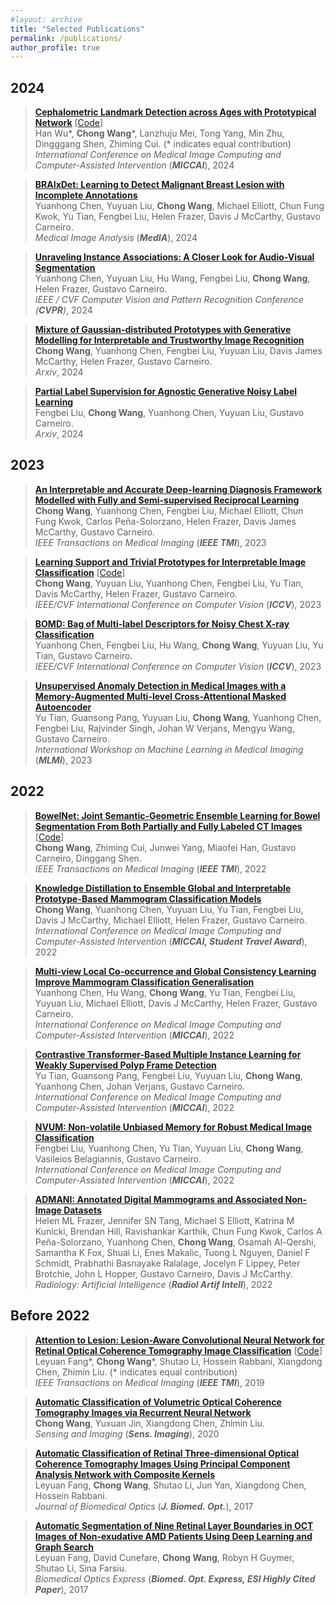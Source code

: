 ```yaml
---
#layout: archive
title: "Selected Publications"
permalink: /publications/
author_profile: true
---
```


<!-- title: "Selected Publications" --> 


## 2024

> <b><a href="https://arxiv.org/abs/2406.12577" target="_blank">Cephalometric Landmark Detection across Ages with Prototypical Network</a></b> [<a href="https://shanghaitech-impact.github.io/CeLDA/" target="_blank">Code</a>] <br>
> Han Wu\*, <b>Chong Wang</b>\*, Lanzhuju Mei, Tong Yang, Min Zhu, Dingggang Shen, Zhiming Cui. (* indicates equal contribution)<br>
> <em>International Conference on Medical Image Computing and Computer-Assisted Intervention</em> (<i><b>MICCAI</b></i>), 2024 <be>

> <b><a href="https://www.sciencedirect.com/science/article/pii/S1361841524001178" target="_blank">BRAIxDet: Learning to Detect Malignant Breast Lesion with Incomplete Annotations</a></b> <br>
> Yuanhong Chen, Yuyuan Liu, <b>Chong Wang</b>, Michael Elliott, Chun Fung Kwok, Yu Tian, Fengbei Liu, Helen Frazer, Davis J McCarthy, Gustavo Carneiro.<br>
> <em>Medical Image Analysis</em> (<i><b>MedIA</b></i>), 2024 <be>

> <b><a href="https://arxiv.org/abs/2304.02970" target="_blank">Unraveling Instance Associations: A Closer Look for Audio-Visual Segmentation</a></b> <br>
> Yuanhong Chen, Yuyuan Liu, Hu Wang, Fengbei Liu, <b>Chong Wang</b>, Helen Frazer, Gustavo Carneiro.<br>
> <em>IEEE / CVF Computer Vision and Pattern Recognition Conference (<i><b>CVPR</b></i>)</em>, 2024 <be>

> <b><a href="https://arxiv.org/abs/2312.00092" target="_blank">Mixture of Gaussian-distributed Prototypes with Generative Modelling for Interpretable and Trustworthy Image Recognition</a></b> <br>
> <b>Chong Wang</b>, Yuanhong Chen, Fengbei Liu, Yuyuan Liu, Davis James McCarthy, Helen Frazer, Gustavo Carneiro.<br>
> <em>Arxiv</em>, 2024 <be>

> <b><a href="https://arxiv.org/abs/2308.01184" target="_blank">Partial Label Supervision for Agnostic Generative Noisy Label Learning</a></b> <br>
> Fengbei Liu, <b>Chong Wang</b>, Yuanhong Chen, Yuyuan Liu, Gustavo Carneiro.<br>
> <em>Arxiv</em>, 2024 <be>


## 2023

> <b><a href="https://ieeexplore.ieee.org/abstract/document/10225391" target="_blank">An Interpretable and Accurate Deep-learning Diagnosis Framework Modelled with Fully and Semi-supervised Reciprocal Learning</a></b> <br>
> <b>Chong Wang</b>, Yuanhong Chen, Fengbei Liu, Michael Elliott, Chun Fung Kwok, Carlos Peña-Solorzano, Helen Frazer, Davis James McCarthy, Gustavo Carneiro.<br>
> <em>IEEE Transactions on Medical Imaging</em> (<i><b>IEEE TMI</b></i>), 2023 <be>


> <b><a href="https://openaccess.thecvf.com/content/ICCV2023/html/Wang_Learning_Support_and_Trivial_Prototypes_for_Interpretable_Image_Classification_ICCV_2023_paper.html" target="_blank">Learning Support and Trivial Prototypes for Interpretable Image Classification</a></b> [<a href="https://github.com/cwangrun/ST-ProtoPNet" target="_blank">Code</a>] <br>
> <b>Chong Wang</b>, Yuyuan Liu, Yuanhong Chen, Fengbei Liu, Yu Tian, Davis McCarthy, Helen Frazer, Gustavo Carneiro. <br>
> <em>IEEE/CVF International Conference on Computer Vision</em> (<i><b>ICCV</b></i>), 2023 <br>


> <b><a href="https://openaccess.thecvf.com/content/ICCV2023/html/Chen_BoMD_Bag_of_Multi-label_Descriptors_for_Noisy_Chest_X-ray_Classification_ICCV_2023_paper.html" target="_blank">BOMD: Bag of Multi-label Descriptors for Noisy Chest X-ray Classification</a></b> <br>
> Yuanhong Chen, Fengbei Liu, Hu Wang, <b>Chong Wang</b>, Yuyuan Liu, Yu Tian, Gustavo Carneiro. <br>
> <em>IEEE/CVF International Conference on Computer Vision</em> (<i><b>ICCV</b></i>), 2023 <br>


> <b><a href="https://link.springer.com/chapter/10.1007/978-3-031-45676-3_2" target="_blank">Unsupervised Anomaly Detection in Medical Images with a Memory-Augmented Multi-level Cross-Attentional Masked Autoencoder</a></b> <br>
> Yu Tian, Guansong Pang, Yuyuan Liu, <b>Chong Wang</b>, Yuanhong Chen, Fengbei Liu, Rajvinder Singh, Johan W Verjans, Mengyu Wang, Gustavo Carneiro.<br>
> <em>International Workshop on Machine Learning in Medical Imaging</em> (<i><b>MLMI</b></i>), 2023 <be>




## 2022


> <b><a href="https://ieeexplore.ieee.org/abstract/document/9966840" target="_blank">BowelNet: Joint Semantic-Geometric Ensemble Learning for Bowel Segmentation From Both Partially and Fully Labeled CT Images</a></b> [<a href="https://github.com/cwangrun/BowelNet" target="_blank">Code</a>] <br>
> <b>Chong Wang</b>, Zhiming Cui, Junwei Yang, Miaofei Han, Gustavo Carneiro, Dinggang Shen.<br>
> <em>IEEE Transactions on Medical Imaging</em> (<i><b>IEEE TMI</b></i>), 2022 <br>


> <b><a href="https://link.springer.com/chapter/10.1007/978-3-031-16437-8_2" target="_blank">Knowledge Distillation to Ensemble Global and Interpretable Prototype-Based Mammogram Classification Models</a></b> <br>
> <b>Chong Wang</b>, Yuanhong Chen, Yuyuan Liu, Yu Tian, Fengbei Liu, Davis J McCarthy, Michael Elliott, Helen Frazer, Gustavo Carneiro.<br>
> <em>International Conference on Medical Image Computing and Computer-Assisted Intervention</em> (<i><b>MICCAI, Student Travel Award</b></i>), 2022 <br>

> <b><a href="https://link.springer.com/chapter/10.1007/978-3-031-16437-8_1" target="_blank">Multi-view Local Co-occurrence and Global Consistency Learning Improve Mammogram Classification Generalisation</a></b> <br>
> Yuanhong Chen, Hu Wang, <b>Chong Wang</b>, Yu Tian, Fengbei Liu, Yuyuan Liu, Michael Elliott, Davis J McCarthy, Helen Frazer, Gustavo Carneiro.<br>
> <em>International Conference on Medical Image Computing and Computer-Assisted Intervention</em> (<i><b>MICCAI</b></i>), 2022 <br>

> <b><a href="https://link.springer.com/chapter/10.1007/978-3-031-16437-8_9" target="_blank">Contrastive Transformer-Based Multiple Instance Learning for Weakly Supervised Polyp Frame Detection</a></b> <br>
> Yu Tian, Guansong Pang, Fengbei Liu, Yuyuan Liu, <b>Chong Wang</b>, Yuanhong Chen, Johan Verjans, Gustavo Carneiro.<br>
> <em>International Conference on Medical Image Computing and Computer-Assisted Intervention</em> (<i><b>MICCAI</b></i>), 2022 <br>

> <b><a href="https://link.springer.com/chapter/10.1007/978-3-031-16437-8_52" target="_blank">NVUM: Non-volatile Unbiased Memory for Robust Medical Image Classification</a></b> <br>
> Fengbei Liu, Yuanhong Chen, Yu Tian, Yuyuan Liu, <b>Chong Wang</b>, Vasileios Belagiannis, Gustavo Carneiro.<br>
> <em>International Conference on Medical Image Computing and Computer-Assisted Intervention</em> (<i><b>MICCAI</b></i>), 2022 <br>


> <b><a href="https://pubs.rsna.org/doi/full/10.1148/ryai.220072" target="_blank">ADMANI: Annotated Digital Mammograms and Associated Non-Image Datasets</a></b> <br>
> Helen ML Frazer, Jennifer SN Tang, Michael S Elliott, Katrina M Kunicki, Brendan Hill, Ravishankar Karthik, Chun Fung Kwok, Carlos A Peña-Solorzano, Yuanhong Chen, <b>Chong Wang</b>, Osamah Al-Qershi, Samantha K Fox, Shuai Li, Enes Makalic, Tuong L Nguyen, Daniel F Schmidt, Prabhathi Basnayake Ralalage, Jocelyn F Lippey, Peter Brotchie, John L Hopper, Gustavo Carneiro, Davis J McCarthy.<br>
> <em>Radiology: Artificial Intelligence</em> (<i><b>Radiol Artif Intell</b></i>), 2022 <br>


## Before 2022

> <b><a href="https://ieeexplore.ieee.org/document/8637959" target="_blank">Attention to Lesion: Lesion-Aware Convolutional Neural Network for Retinal Optical Coherence Tomography Image Classification</a></b> [<a href="https://github.com/cwangrun/LACNN" target="_blank">Code</a>] <br>
> Leyuan Fang\*, <b>Chong Wang</b>\*, Shutao Li, Hossein Rabbani, Xiangdong Chen, Zhimin Liu. (* indicates equal contribution)<br>
> <em>IEEE Transactions on Medical Imaging</em> (<i><b>IEEE TMI</b></i>), 2019 <br>

> <b><a href="https://link.springer.com/article/10.1007/s11220-020-00299-y" target="_blank">Automatic Classification of Volumetric Optical Coherence Tomography Images via Recurrent Neural Network</a></b> <br>
> <b>Chong Wang</b>, Yuxuan Jin, Xiangdong Chen, Zhimin Liu.<br>
> <em>Sensing and Imaging</em> (<i><b>Sens. Imaging</b></i>), 2020 <br>


> <b><a href="https://www.spiedigitallibrary.org/journals/journal-of-biomedical-optics/volume-22/issue-11/116011/Automatic-classification-of-retinal-three-dimensional-optical-coherence-tomography-images/10.1117/1.JBO.22.11.116011.full?SSO=1" target="_blank">Automatic Classification of Retinal Three-dimensional Optical Coherence Tomography Images Using Principal Component Analysis Network with Composite Kernels</a></b> <br>
> Leyuan Fang, <b>Chong Wang</b>, Shutao Li, Jun Yan, Xiangdong Chen, Hossein Rabbani. <br>
> <em>Journal of Biomedical Optics</em> (<i><b>J. Biomed. Opt.</b></i>), 2017 <br>

> <b><a href="https://opg.optica.org/boe/fulltext.cfm?uri=boe-8-5-2732&id=363511" target="_blank">Automatic Segmentation of Nine Retinal Layer Boundaries in OCT Images of Non-exudative AMD Patients Using Deep Learning and Graph Search</a></b> <br>
> Leyuan Fang, David Cunefare, <b>Chong Wang</b>, Robyn H Guymer, Shutao Li, Sina Farsiu. <br>
> <em>Biomedical Optics Express</em> (<i><b>Biomed. Opt. Express, ESI Highly Cited Paper</b></i>), 2017 <br>


